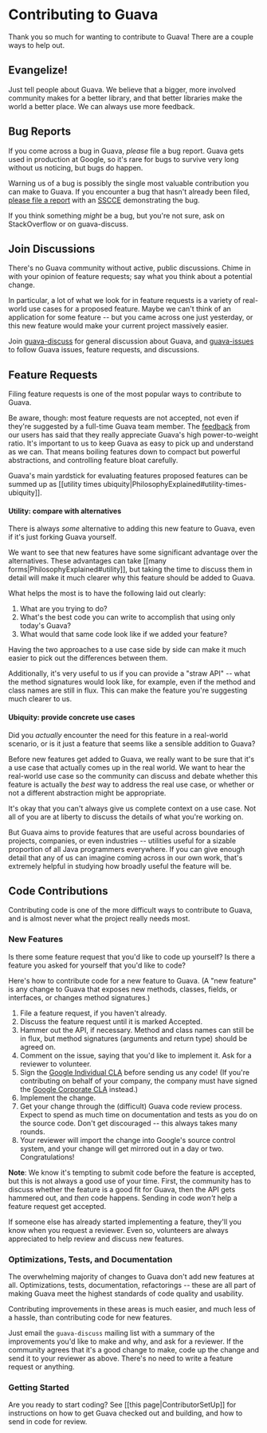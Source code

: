 # Contributing to Guava

Thank you so much for wanting to contribute to Guava!  There are a couple ways to help out.

## Evangelize!

Just tell people about Guava.  We believe that a bigger, more involved community makes for a better library, and that better libraries make the world a better place.  We can always use more feedback.

## Bug Reports

If you come across a bug in Guava, _please_ file a bug report.  Guava gets used in production at Google, so it's rare for bugs to survive very long without us noticing, but bugs do happen.

Warning us of a bug is possibly the single most valuable contribution you can make to Guava.  If you encounter a bug that hasn't already been filed, [please file a report](https://github.com/google/guava/issues/new) with an [SSCCE](http://sscce.org/) demonstrating the bug.

If you think something _might_ be a bug, but you're not sure, ask on StackOverflow or on guava-discuss.

## Join Discussions

There's no Guava community without active, public discussions.  Chime in with your opinion of feature requests; say what you think about a potential change.

In particular, a lot of what we look for in feature requests is a variety of real-world use cases for a proposed feature.  Maybe we can't think of an application for some feature -- but you came across one just yesterday, or this new feature would make your current project massively easier.

Join [guava-discuss](https://groups.google.com/forum/?fromgroups#!forum/guava-discuss) for general discussion about Guava, and [guava-issues](https://groups.google.com/forum/?fromgroups#!forum/guava-issues) to follow Guava issues, feature requests, and discussions.

## Feature Requests

Filing feature requests is one of the most popular ways to contribute to Guava.

Be aware, though: most feature requests are not accepted, not even if they're suggested by a full-time Guava team member.  The [feedback](http://stackoverflow.com/a/4543114/869736) from our users has said that they really appreciate Guava's high power-to-weight ratio.  It's important to us to keep Guava as easy to pick up and understand as we can.  That means boiling features down to compact but powerful abstractions, and controlling feature bloat carefully.

Guava's main yardstick for evaluating features proposed features can be summed up as [[utility times ubiquity|PhilosophyExplained#utility-times-ubiquity]].

#### Utility: compare with alternatives
There is always _some_ alternative to adding this new feature to Guava, even if it's just forking Guava yourself.

We want to see that new features have some significant advantage over the alternatives.  These advantages can take [[many forms|PhilosophyExplained#utility]], but taking the time to discuss them in detail will make it much clearer why this feature should be added to Guava.

What helps the most is to have the following laid out clearly:

  1. What are you trying to do?
  1. What's the best code you can write to accomplish that using only today's Guava?
  1. What would that same code look like if we added your feature?

Having the two approaches to a use case side by side can make it much easier to pick out the differences between them.

Additionally, it's very useful to us if you can provide a "straw API" -- what the method signatures would look like, for example, even if the method and class names are still in flux.  This can make the feature you're suggesting much clearer to us.

#### Ubiquity: provide concrete use cases
Did you _actually_ encounter the need for this feature in a real-world scenario, or is it just a feature that seems like a sensible addition to Guava?

Before new features get added to Guava, we really want to be sure that it's a use case that actually comes up in the real world.  We want to hear the real-world use case so the community can discuss and debate whether this feature is actually the _best_ way to address the real use case, or whether or not a different abstraction might be appropriate.

It's okay that you can't always give us complete context on a use case.  Not all of you are at liberty to discuss the details of what you're working on.

But Guava aims to provide features that are useful across boundaries of projects, companies, or even industries -- utilities useful for a sizable proportion of all Java programmers everywhere.  If you can give enough detail that any of us can imagine coming across in our own work, that's extremely helpful in studying how broadly useful the feature will be.

## Code Contributions
Contributing code is one of the more difficult ways to contribute to Guava, and is almost never what the project really needs most.

### New Features
Is there some feature request that you'd like to code up yourself?  Is there a feature you asked for yourself that you'd like to code?

Here's how to contribute code for a new feature to Guava.  (A "new feature" is any change to Guava that exposes new methods, classes, fields, or interfaces, or changes method signatures.)

  1. File a feature request, if you haven't already.
  1. Discuss the feature request until it is marked Accepted.
  1. Hammer out the API, if necessary.  Method and class names can still be in flux, but method signatures (arguments and return type) should be agreed on.
  1. Comment on the issue, saying that you'd like to implement it.  Ask for a reviewer to volunteer.
  1. Sign the [Google Individual CLA](https://developers.google.com/open-source/cla/individual) before sending us any code! (If you're contributing on behalf of your company, the company must have signed the [Google Corporate CLA](https://developers.google.com/open-source/cla/corporate) instead.)
  1. Implement the change.
  1. Get your change through the (difficult) Guava code review process.  Expect to spend as much time on documentation and tests as you do on the source code.  Don't get discouraged -- this always takes many rounds.
  1. Your reviewer will import the change into Google's source control system, and your change will get mirrored out in a day or two.  Congratulations!

**Note**: We know it's tempting to submit code before the feature is accepted, but this is not always a good use of your time.  First, the community has to discuss whether the feature is a good fit for Guava, then the API gets hammered out, and _then_ code happens.  Sending in code _won't_ help a feature request get accepted.

If someone else has already started implementing a feature, they'll you know when you request a reviewer.  Even so, volunteers are always appreciated to help review and discuss new features.

### Optimizations, Tests, and Documentation
The overwhelming majority of changes to Guava don't add new features at all.  Optimizations, tests, documentation, refactorings -- these are all part of making Guava meet the highest standards of code quality and usability.

Contributing improvements in these areas is much easier, and much less of a hassle, than contributing code for new features.

Just email the `guava-discuss` mailing list with a summary of the improvements you'd like to make and why, and ask for a reviewer.  If the community agrees that it's a good change to make, code up the change and send it to your reviewer as above.  There's no need to write a feature request or anything.

### Getting Started
Are you ready to start coding?  See [[this page|ContributorSetUp]] for instructions on how to get Guava checked out and building, and how to send in code for review.
